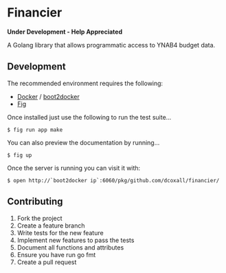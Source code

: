 Financier
=========

**Under Development - Help Appreciated**

A Golang library that allows programmatic access to YNAB4 budget data.

Development
-----------

The recommended environment requires the following:

- [Docker][docker] / [boot2docker][boot2docker]
- [Fig][fig]

Once installed just use the following to run the test suite...

    $ fig run app make

You can also preview the documentation by running...

    $ fig up

Once the server is running you can visit it with:

    $ open http://`boot2docker ip`:6060/pkg/github.com/dcoxall/financier/

Contributing
------------

1. Fork the project
2. Create a feature branch
3. Write tests for the new feature
4. Implement new features to pass the tests
5. Document all functions and attributes
6. Ensure you have run go fmt
7. Create a pull request

[docker]: http://docker.com/
[boot2docker]: https://github.com/boot2docker/boot2docker
[fig]: http://fig.sh/
